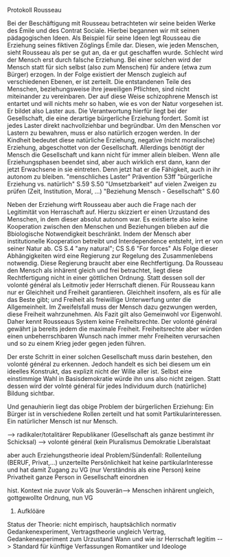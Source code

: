 Protokoll Rousseau

Bei der Beschäftigung mit Rousseau betrachteten wir seine beiden Werke des Émile und des Contrat Sociale.
Hierbei begannen wir mit seinen pädagogischen Ideen.
Als Beispiel für seine Ideen legt Rousseau die Erziehung seines fiktiven Zöglings Émile dar.
Diesen, wie jeden Menschen, sieht Rousseau als per se gut an, da er gut geschaffen wurde.
Schlecht wird der Mensch erst durch falsche Erziehung.
Bei einer solchen wird der Mensch statt für sich selbst (also zum Menschen) für andere (etwa zum Bürger) erzogen.
In der Folge existiert der Mensch zugleich auf verschiedenen Ebenen, er ist zerteilt.
Die entstandenen Teile des Menschen, beziehungsweise ihre jeweiligen Pflichten, sind nicht miteinander zu vereinbaren.
Der auf diese Weise schizophrene Mensch ist entartet und will nichts mehr so haben, wie es von der Natur vorgesehen ist.
Er bildet also Laster aus.
Die Verantwortung hierfür liegt bei der Gesellschaft, die eine derartige bürgerliche Erziehung fordert.
Somit ist jedes Laster direkt nachvollziehbar und begründbar.
Um den Menschen vor Lastern zu bewahren, muss er also natürlich erzogen werden.
In der Kindheit bedeutet diese natürliche Erziehung, negative (nicht moralische) Erziehung, abgeschottet von der Gesellschaft.
Allerdings benötigt der Mensch die Gesellschaft und kann nicht für immer allein bleiben.
Wenn alle Erziehungsphasen beendet sind, aber auch wirklich erst dann, kann der jetzt Erwachsene in sie eintreten.
Denn jetzt hat er die Fähigkeit, auch in ihr autonom zu bleiben.
"menschliches Laster" Prävention 53ff
"bürgerliche Erziehung vs. natürlich" S.59  S.50
"Umsetzbarkeit" auf vielen Zweigen zu prüfen (Zeit, Institution, Moral, ...)
"Beziehung Mensch - Gesellschaft"   S.60

Neben der Erziehung wirft Rousseau aber auch die Frage nach der Legitimität von Herraschaft auf.
Hierzu skizziert er einen Urzustand des Menschen, in dem dieser absolut autonom war.
Es existierte also keine Kooperation zwischen den Menschen und Beziehungen blieben auf die Bbiologische Notwendigkeit beschränkt.
Indem der Mensch aber institutionelle Kooperation betreibt und Interdependence entsteht, irrt er von seiner Natur ab. CS S.4 "any natural"; CS S.6 "For forces"
Als Folge dieser Abhängigkeiten wird eine Regierung zur Regelung des Zusammenlebens notwendig.
Diese Regierung braucht aber eine Rechtfertigung.
Da Rousseau den Mensch als inhärent gleich und frei betrachtet, liegt diese Rechtfertigung nicht in einer göttlichen Ordnung.
Statt dessen soll der volonté général als Leitmotiv jeder Herrschaft dienen.
Für Rousseau kann nur er Gleichheit und Freiheit garantieren.
Gleichheit insofern, als es für alle das Beste gibt;
und Freiheit als freiwillige Unterwerfung unter die Allgemeinheit.
Im Zweifelsfall muss der Mensch dazu gezwungen werden, diese Freiheit  wahrzunehmen.
Als Fazit gilt also Gemeinwohl vor Eigenwohl.
Daher kennt Rousseaus System keine Freiheitsrechte.
Der volonté général gewährt ja bereits jedem die maximale Freiheit.
Freiheitsrechte aber würden einen unbeherrschbaren Wunsch nach immer mehr Freiheiten verursachen und so zu einem Krieg jeder gegen jeden führen.

Der erste Schritt in einer solchen Gesellschaft muss darin bestehen, den volonté général zu erkennen.
Jedoch handelt es sich bei diesem um ein ideelles Konstrukt, das explizit nicht der Wille aller ist.
Selbst eine einstimmige Wahl in Basisdemokratie würde ihn uns also nicht zeigen.
Statt dessen wird der volnté général für jedes Individuum durch (natürliche) Bildung sichtbar.

Und genauhierin liegt das obige Problem der bürgerlichen Erziehung:
Ein Bürger ist in verschiedene Rollen zerteilt und hat somit Partikularinteressen.
Ein natürlicher Mensch ist nur Mensch.

--> radikaler/totalitärer Republikaner (Gesellschaft als ganze bestimmt ihr Schicksal) --> volonté général (kein Pluralismus Demokratie Liberalstaat

aber auch Erziehungstheorie ideal
Problem/Sündenfall: Rollenteilung (BERUF, Privat,...)
unzerteilte Persönlichkeit hat keine partikularInteresse und hat damit Zugang zu VG (nur Verständnis als eine Person) keine Privatheit ganze Person in Gesellschaft einordnen

hist. Kontext nie zuvor Volk als Souverän--> Menschen inhärent ungleich, gottgewollte Ordnung, nun VG
1. Aufklöäre

Status der Theorie: nicht empirisch, hauptsächlich normativ Gedankenexperiment, Vertragstheorie ungleich Vertrag, Gedankenexperiment zum Urzustand
Wann und wie isr Herrschaft legitim --> Standard für künftige Verfassungen
Romantiker und Ideologe
